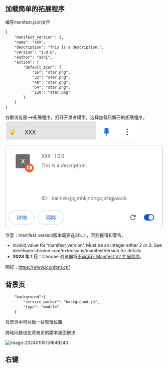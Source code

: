 ## 加载简单的拓展程序

编写manifest.json文件

```
{
    "manifest_version": 3,
    "name": "XXX",
    "description": "This is a description.",
    "version": "1.0.0",
    "author": "soni",
    "action": {
        "default_icon": {
            "16": "star.png",
            "32": "star.png",
            "48": "star.png",
            "64": "star.png",
            "128": "star.png"
        }
    }
}
```

谷歌浏览器-->拓展程序，打开开发者模型，选择加载已解压的拓展程序。![image-20240105150341033](assets\image-20240105150341033.png)

![image-20240101215857985](assets\image-20240101215857985.png)

注意：manifest_version版本需要在3以上，否则报错和警告。

- Invalid value for 'manifest_version'. Must be an integer either 2 or 3. See developer.chrome.com/extensions/manifestVersion for details.
- **2023 年 1 月**：Chrome 浏览器将[不再运行 Manifest V2 扩展程序](https://developer.chrome.com/blog/mv2-transition?hl=zh-cn)。

图标：https://www.iconfont.cn/



## 背景页

```
    "background":{
        "service_worker": "background.js",
        "type": "module"
    }
```

背景页中可以做一些管理设置

跨域问题也在背景页的脚本里面解决

![image-20240105151649240](D:\Workplace\github\soni_notes\docs\浏览器插件\assets\image-20240105151649240.png)

## 右键
